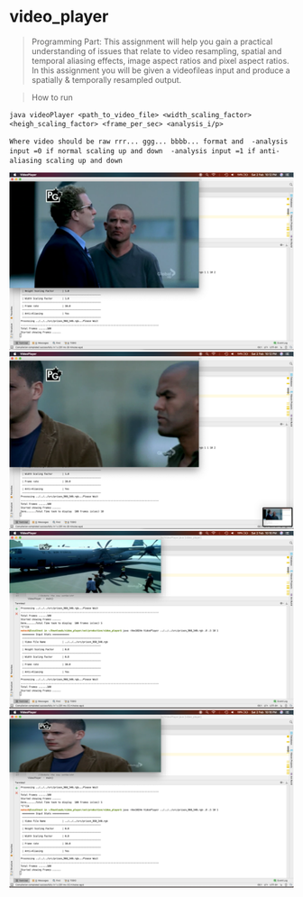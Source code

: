# video_player
> Programming Part:
This assignment will help you gain a practical understanding of issues that relate to video resampling, spatial and temporal aliasing effects, image aspect ratios and pixel aspect ratios. In this assignment you will be given a videofileas input and produce a spatially & temporally resampled output.

> How to run 

``` javac *.java
java videoPlayer <path_to_video_file> <width_scaling_factor> <heigh_scaling_factor> <frame_per_sec> <analysis_i/p>
```
`
Where video should be raw rrr... ggg... bbbb... format and 
-analysis input =0 if normal scaling up and down 
-analysis input =1 if anti-aliasing scaling up and down 
`

![Results](https://github.com/mukeshkdangi/video_player/blob/master/src/pics1.png)
![Results](https://github.com/mukeshkdangi/video_player/blob/master/src/pics2.png)
![Results](https://github.com/mukeshkdangi/video_player/blob/master/src/pics4.png)
![Results](https://github.com/mukeshkdangi/video_player/blob/master/src/pics5.png)
